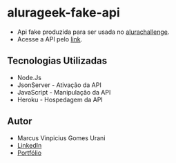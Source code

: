 # alurageek-fake-api

- Api fake produzida para ser usada no [alurachallenge](https://github.com/MarcusUrani/alurachallenge).
- Acesse a API pelo [link](https://rest-api-alurageek.herokuapp.com/).

## Tecnologias Utilizadas

- Node.Js
- JsonServer - Ativação da API
- JavaScript - Manipulação da API
- Heroku - Hospedagem da API

## Autor

- Marcus Vinpicius Gomes Urani
- [LinkedIn](https://linkedin.com/in/marcusurani/)
- [Portfólio](https://marcusurani.netlify.app/)
